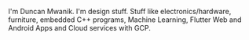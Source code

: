 

I'm Duncan Mwanik. I'm design stuff. Stuff like electronics/hardware, furniture, embedded C++ programs, Machine Learning, Flutter Web and Android Apps and Cloud services with GCP.
